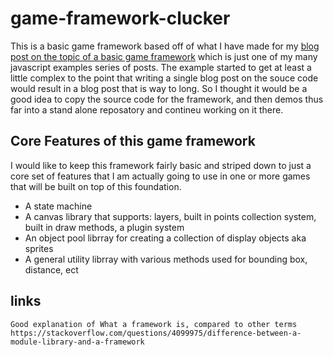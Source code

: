 # game-framework-clucker

This is a basic game framework based off of what I have made for my [blog post on the topic of a basic game framework](https://dustinpfister.github.io/2021/09/03/js-javascript-example-game-framework/) which is just one of my many javascript examples series of posts. The example started to get at least a little complex to the point that writing a single blog post on the souce code would result in a blog post that is way to long. So I thought it would be a good idea to copy the source code for the framework, and then demos thus far into a stand alone reposatory and contineu working on it there.


## Core Features of this game framework

I would like to keep this framework fairly basic and striped down to just a core set of features that I am actually going to use in one or more games that will be built on top of this foundation.

* A state machine
* A canvas library that supports: layers, built in points collection system, built in draw methods, a plugin system
* An object pool librray for creating a collection of display objects aka sprites
* A general utility librray with various methods used for bounding box, distance, ect

## links

```
Good explanation of What a framework is, compared to other terms
https://stackoverflow.com/questions/4099975/difference-between-a-module-library-and-a-framework
```